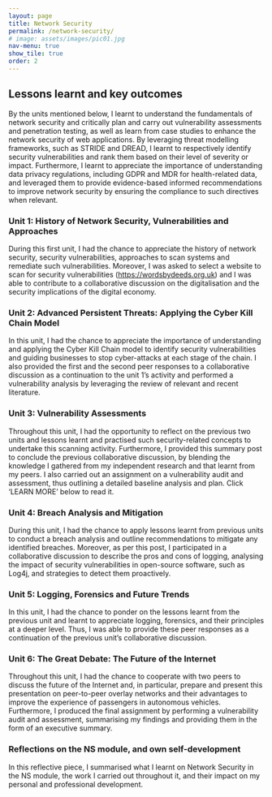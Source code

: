 ```yaml
---
layout: page
title: Network Security
permalink: /network-security/
# image: assets/images/pic01.jpg
nav-menu: true
show_tile: true
order: 2
---
```


<!-- Main -->
<div id="main" class="alt">
	<div id="section-1" class="spotlights">
    <div class="inner">
        <h2 class="major">Lessons learnt and key outcomes</h2>
        <p>By the units mentioned below, I learnt to understand the fundamentals of network security and critically plan and carry out vulnerability assessments and penetration testing, as well as learn from case studies to enhance the network security of web applications. By leveraging threat modelling frameworks, such as STRIDE and DREAD, I learnt to respectively identify security vulnerabilities and rank them based on their level of severity or impact. Furthermore, I learnt to appreciate the importance of understanding data privacy regulations, including GDPR and MDR for health-related data, and leveraged them to provide evidence-based informed recommendations to improve network security by ensuring the compliance to such directives when relevant.</p>
    </div>
</div>

<div id="section-2">
    <div class="inner">
        <h3 class="major">Unit 1: History of Network Security, Vulnerabilities and Approaches</h3>
        <p>During this first unit, I had the chance to appreciate the history of network security, security vulnerabilities, approaches to scan systems and remediate such vulnerabilities. Moreover, I was asked to select a website to scan for security vulnerabilities (<a href="https://wordsbydeeds.org.uk">https://wordsbydeeds.org.uk</a>) and I was able to contribute to a collaborative discussion on the digitalisation and the security implications of the digital economy.</p>
    </div>
</div>

<div id="section-3" class="spotlights">
    <div class="inner">
        <h3 class="major">Unit 2: Advanced Persistent Threats: Applying the Cyber Kill Chain Model</h3>
        <p>In this unit, I had the chance to appreciate the importance of understanding and applying the Cyber Kill Chain model to identify security vulnerabilities and guiding businesses to stop cyber-attacks at each stage of the chain. I also provided the first and the second peer responses to a collaborative discussion as a continuation to the unit 1’s activity and performed a vulnerability analysis by leveraging the review of relevant and recent literature.</p>
    </div>
</div>

<div id="section-4">
    <div class="inner">
        <h3 class="major">Unit 3: Vulnerability Assessments</h3>
        <p>Throughout this unit, I had the opportunity to reflect on the previous two units and lessons learnt and practised such security-related concepts to undertake this scanning activity. Furthermore, I provided this summary post to conclude the previous collaborative discussion, by blending the knowledge I gathered from my independent research and that learnt from my peers. I also carried out an assignment on a vulnerability audit and assessment, thus outlining a detailed baseline analysis and plan. Click ‘LEARN MORE’ below to read it.</p>
    </div>
</div>

<div id="section-5" class="spotlights">
    <div class="inner">
        <h3 class="major">Unit 4: Breach Analysis and Mitigation</h3>
        <p>During this unit, I had the chance to apply lessons learnt from previous units to conduct a breach analysis and outline recommendations to mitigate any identified breaches. Moreover, as per this post, I participated in a collaborative discussion to describe the pros and cons of logging, analysing the impact of security vulnerabilities in open-source software, such as Log4j, and strategies to detect them proactively.</p>
    </div>
</div>

<div id="section-6">
    <div class="inner">
        <h3 class="major">Unit 5: Logging, Forensics and Future Trends</h3>
        <p>In this unit, I had the chance to ponder on the lessons learnt from the previous unit and learnt to appreciate logging, forensics, and their principles at a deeper level. Thus, I was able to provide these peer responses as a continuation of the previous unit’s collaborative discussion.</p>
    </div>
</div>

<div id="section-7" class="spotlights">
    <div class="inner">
        <h3 class="major">Unit 6: The Great Debate: The Future of the Internet</h3>
        <p>Throughout this unit, I had the chance to cooperate with two peers to discuss the future of the Internet and, in particular, prepare and present this presentation on peer-to-peer overlay networks and their advantages to improve the experience of passengers in autonomous vehicles. Furthermore, I produced the final assignment by performing a vulnerability audit and assessment, summarising my findings and providing them in the form of an executive summary.</p>
    </div>
</div>

<div id="section-8">
    <div class="inner">
        <h3 class="major">Reflections on the NS module, and own self-development</h3>
        <p>In this reflective piece, I summarised what I learnt on Network Security in the NS module, the work I carried out throughout it, and their impact on my personal and professional development.</p>
    </div>
</div>				
</div>
